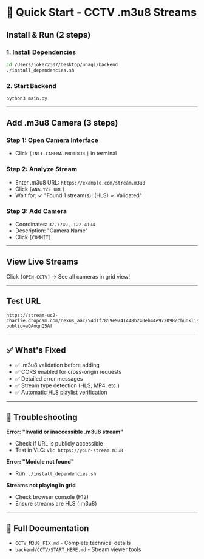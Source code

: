 # 🚀 Quick Start - CCTV .m3u8 Streams

## Install & Run (2 steps)

### 1. Install Dependencies
```bash
cd /Users/joker2307/Desktop/unagi/backend
./install_dependencies.sh
```

### 2. Start Backend
```bash
python3 main.py
```

---

## Add .m3u8 Camera (3 steps)

### Step 1: Open Camera Interface
- Click `[INIT-CAMERA-PROTOCOL]` in terminal

### Step 2: Analyze Stream
- Enter .m3u8 URL: `https://example.com/stream.m3u8`
- Click `[ANALYZE URL]`
- Wait for: ✓ "Found 1 stream(s)! (HLS) ✓ Validated"

### Step 3: Add Camera
- Coordinates: `37.7749,-122.4194`
- Description: "Camera Name"
- Click `[COMMIT]`

---

## View Live Streams

Click `[OPEN-CCTV]` → See all cameras in grid view!

---

## Test URL

```
https://stream-uc2-charlie.dropcam.com/nexus_aac/54d1f7859e9741448b240eb44e972098/chunklist_w2002435562.m3u8?public=aQAoqnQ5Af
```

---

## ✅ What's Fixed

- ✅ .m3u8 validation before adding
- ✅ CORS enabled for cross-origin requests
- ✅ Detailed error messages
- ✅ Stream type detection (HLS, MP4, etc.)
- ✅ Automatic HLS playlist verification

---

## 🐛 Troubleshooting

**Error: "Invalid or inaccessible .m3u8 stream"**
- Check if URL is publicly accessible
- Test in VLC: `vlc https://your-stream.m3u8`

**Error: "Module not found"**
- Run: `./install_dependencies.sh`

**Streams not playing in grid**
- Check browser console (F12)
- Ensure streams are HLS (.m3u8)

---

## 📖 Full Documentation

- `CCTV_M3U8_FIX.md` - Complete technical details
- `backend/CCTV/START_HERE.md` - Stream viewer tools
